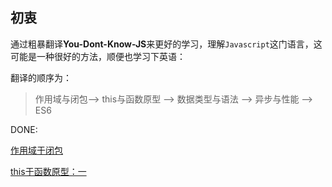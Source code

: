## 初衷

通过粗暴翻译**You-Dont-Know-JS**来更好的学习，理解`Javascript`这门语言，这可能是一种很好的方法，顺便也学习下英语：

翻译的顺序为：

> 作用域与闭包--> this与函数原型 --> 数据类型与语法 --> 异步与性能 --> ES6

DONE:

[作用域于闭包](ZH-YDKJS/you-dont-know-js_Scope.md)

[this于函数原型：一](ZH-YDKJS/this_and_object_prototypes-1.md)




























